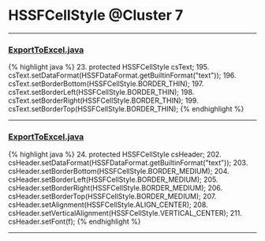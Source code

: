 # HSSFCellStyle @Cluster 7

***

### [ExportToExcel.java](https://searchcode.com/codesearch/view/46011490/)
{% highlight java %}
23. protected HSSFCellStyle csText;
195.   csText.setDataFormat(HSSFDataFormat.getBuiltinFormat("text"));
196.   csText.setBorderBottom(HSSFCellStyle.BORDER_THIN);
197.   csText.setBorderLeft(HSSFCellStyle.BORDER_THIN);
198.   csText.setBorderRight(HSSFCellStyle.BORDER_THIN);
199.   csText.setBorderTop(HSSFCellStyle.BORDER_THIN);
{% endhighlight %}

***

### [ExportToExcel.java](https://searchcode.com/codesearch/view/46011490/)
{% highlight java %}
24. protected HSSFCellStyle csHeader;
202.   csHeader.setDataFormat(HSSFDataFormat.getBuiltinFormat("text"));
203.   csHeader.setBorderBottom(HSSFCellStyle.BORDER_MEDIUM);
204.   csHeader.setBorderLeft(HSSFCellStyle.BORDER_MEDIUM);
205.   csHeader.setBorderRight(HSSFCellStyle.BORDER_MEDIUM);
206.   csHeader.setBorderTop(HSSFCellStyle.BORDER_MEDIUM);
207.   csHeader.setAlignment(HSSFCellStyle.ALIGN_CENTER);
208.   csHeader.setVerticalAlignment(HSSFCellStyle.VERTICAL_CENTER);
211.   csHeader.setFont(f);
{% endhighlight %}

***

